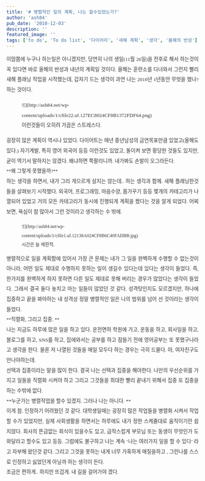 ```yaml
---
title: '# 병렬적인 일의 계획, 나는 할수있었는가?'
author: 'ash84'
pub_date: '2010-12-03'
description: ''
featured_image: ''
tags: ['to do', 'To do list', '다이어리', '새해 계획', '생각', '올해의 반성']
---
```



<div style="text-align: justify; line-height: 2; "><font class="Apple-style-span" color="#333333" face="굴림">  
</font></div><div style="text-align: justify; color: rgb(51, 51, 51); font-family: 굴림; font-size: 9pt; line-height: 2; "><span style="font-size: 10pt; "><span style="font-family: Dotum; ">이맘쯤에 누구나 하는일은 아니겠지만, 당연히 나의 생일(11월 26일)을 전후로 해서 하는것이 꼭 있다면 바로 올해의 반성과 내년의 계획일 것이다. 올해는 훈련소를 다녀와서 그런지 빨리 새해 플래닝 작업을 시작했는데, 갑자기 드는 생각이 과연 나는 2010년 1년동안 무엇을 했나? 하는 것이다. </span></span></div><div style="text-align: justify; color: rgb(51, 51, 51); font-family: 굴림; font-size: 9pt; line-height: 2; "></div><div style="text-align: justify; color: rgb(51, 51, 51); font-family: 굴림; font-size: 9pt; line-height: 2; "><span style="font-size: 10pt; "><span style="font-family: Dotum; "><figure class="wp-caption aligncenter" style="width: 380px">![](http://ash84.net/wp-content/uploads/1/cfile22.uf.127EC8024CF8B1372FDF64.png)<figcaption class="wp-caption-text">이런것들이 오히려 가끔은 스트레스다. </figcaption></figure></span></span></div><div style="text-align: justify; color: rgb(51, 51, 51); font-family: 굴림; font-size: 9pt; line-height: 2; "></div><div style="text-align: justify; color: rgb(51, 51, 51); font-family: 굴림; font-size: 9pt; line-height: 2; "><span style="font-size: 10pt; "><span style="font-family: Dotum; ">굉장히 많은 계획이 역시나 있었다. 다이어트는 매년 중년남성의 금연목표만큼 있었고(올해도 있다.) 자기계발, 특히 영어 외국어 등등 이런것도 있었고, 돌이켜 보면 황당한 것들도 있지만, 굳이 역기서 말하지는 않겠다. 왜냐하면 쪽팔리니까. 내가봐도 손발이 오그라든다. </span></span></div><div style="text-align: justify; color: rgb(51, 51, 51); font-family: 굴림; font-size: 9pt; line-height: 2; "></div><div style="text-align: justify; color: rgb(51, 51, 51); font-family: 굴림; font-size: 9pt; line-height: 2; ">**<span style="font-size: 10pt; "><span style="font-family: Dotum; ">왜 그렇게 못했을까?</span></span>**</div><div style="text-align: justify; color: rgb(51, 51, 51); font-family: 굴림; font-size: 9pt; line-height: 2; "></div><div style="text-align: justify; color: rgb(51, 51, 51); font-family: 굴림; font-size: 9pt; line-height: 2; "><span style="font-size: 10pt; "><span style="font-family: Dotum; ">하는 생각을 하면서, 내가 그리 게으르게 살지는 않는데.. 하는 생각과 함께. 새해 플래닝한것들을 살펴보기 시작했다. 외국어, 프로그래밍, 마음수양, 몸가꾸기 등등 몇개의 카테고리가 나열되어 있었고 거의 모든 카테고리가 동시에 진행되게 계획을 짰다는 것을 알게 되었다. 어찌보면, 욕심이 참 많아서 그런 것이라고 생각하는 수 밖에. </span></span></div><div style="text-align: justify; color: rgb(51, 51, 51); font-family: 굴림; font-size: 9pt; line-height: 2; "></div><div style="text-align: justify; color: rgb(51, 51, 51); font-family: 굴림; font-size: 9pt; line-height: 2; "><figure class="wp-caption aligncenter" style="width: 400px">![](http://ash84.net/wp-content/uploads/1/cfile1.uf.12138A024CF8B6C40FADBB.jpg)<figcaption class="wp-caption-text">시간은 늘 제한적. </figcaption></figure></div><div style="text-align: justify; color: rgb(51, 51, 51); font-family: 굴림; font-size: 9pt; line-height: 2; "></div><div style="text-align: justify; color: rgb(51, 51, 51); font-family: 굴림; font-size: 9pt; line-height: 2; "><span style="font-size: 10pt; "><span style="font-family: Dotum; ">병렬적으로 일을 계획함에 있어서 가장 큰 문제는 내가 그 일을 완벽하게 수행할 수 없는것이 아니라, 어떤 일도 제대로 수행하지 못하는 일이 생길수 있다는데 있다는 생각이 들었다. 즉, 한가지를 완벽하게 하지 못하면 다른 일도 제대로 못해 버리는 경우가 많았다는 생각이 들었다. 그래서 결국 둘다 놓치고 마는 일들이 많았던 것 같다. 성격탓인지도 모르겠지만, 하나에 집중하고 끝을 봐야하는 내 성격상 정말 병렬적인 일은 나의 범위를 넘어 선 것이라는 생각이 들었다. </span></span></div><div style="text-align: justify; color: rgb(51, 51, 51); font-family: 굴림; font-size: 9pt; line-height: 2; "></div><div style="text-align: justify; color: rgb(51, 51, 51); font-family: 굴림; font-size: 9pt; line-height: 2; ">**<span style="font-size: 10pt; "><span style="font-family: Dotum; ">직렬화, 그리고 집중. </span></span>**</div><div style="text-align: justify; color: rgb(51, 51, 51); font-family: 굴림; font-size: 9pt; line-height: 2; "></div><div style="text-align: justify; color: rgb(51, 51, 51); font-family: 굴림; font-size: 9pt; line-height: 2; "><span style="font-size: 10pt; "><span style="font-family: Dotum; ">나는 지금도 하루에 많은 일을 하고 있다. 운전면허 학원에 가고, 운동을 하고, 회사일을 하고, 블로그를 하고, SNS를 하고, 집에와서는 공부를 하고 잠들기 전에 영어공부는 또 못했구나라고 생각을 한다. 물론 저 나열된 것들을 매일 모두다 하는 경우는 극히 드물다. 아, 여자친구도 만나야하는데. </span></span></div><div style="text-align: justify; color: rgb(51, 51, 51); font-family: 굴림; font-size: 9pt; line-height: 2; "></div><div style="text-align: justify; color: rgb(51, 51, 51); font-family: 굴림; font-size: 9pt; line-height: 2; "><span style="font-size: 10pt; "><span style="font-family: Dotum; ">선택과 집중이라는 말을 많이 한다. 결국 나는 선택과 집중을 해야한다. 나만의 우선순위를 가지고 일들을 직렬화 시켜야 하고 그리고 그것들을 최대한 빨리 끝내기 위해서 집중 또 집중을 하는 수밖에 없다. </span></span></div><div style="text-align: justify; color: rgb(51, 51, 51); font-family: 굴림; font-size: 9pt; line-height: 2; "></div><div style="text-align: justify; color: rgb(51, 51, 51); font-family: 굴림; font-size: 9pt; line-height: 2; "><span style="font-size: 10pt; "><span style="font-family: Dotum; ">**누군가는 병렬작업을 할수 있겠지. 그러나 나는 아니다. **</span></span></div><div style="text-align: justify; color: rgb(51, 51, 51); font-family: 굴림; font-size: 9pt; line-height: 2; "></div><div style="text-align: justify; color: rgb(51, 51, 51); font-family: 굴림; font-size: 9pt; line-height: 2; "><span style="font-size: 10pt; "><span style="font-family: Dotum; ">이게 참. 인정하기 어려웠던 것 같다. 대학생일때는 굉장히 많은 작업들을 병렬화 시켜서 작업할 수가 있었지만, 실제 사회생활을 하면서는 하루에도 내가 정한 스케쥴대로 움직이기란 쉽지않다. 회사의 뜬금없는 회식이 있을수도 있고, 급작스럽게 부모님 또는 동생이 무엇인가 도와달라고 할수도 있고 등등. 그럼에도 불구하고 나는 계속 ‘나는 여러가지 일을 할 수 있다’ 라고 자부해 왔던것 같다. 그리고 그것을 못하는 내게 너무 가혹하게 매질을하고 , 그런나를 스스로 인정하고 싫었던게 아닐까 하는 생각이 든다. </span></span></div><div style="text-align: justify; color: rgb(51, 51, 51); font-family: 굴림; font-size: 9pt; line-height: 2; "></div><div style="text-align: justify; color: rgb(51, 51, 51); font-family: 굴림; font-size: 9pt; line-height: 2; "><span style="font-size: 10pt; "><span style="font-family: Dotum; ">조금은 편하게.. 하지만 뜨겁게. 내 길을 걸어가야 겠다. </span></span></div><div style="text-align: justify; color: rgb(51, 51, 51); font-family: 굴림; font-size: 9pt; line-height: 2; "></div><div style="text-align: justify; color: rgb(51, 51, 51); font-family: 굴림; font-size: 9pt; line-height: 2; "></div>

